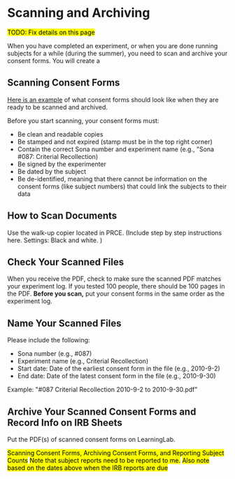 # Scanning and Archiving

<mark>TODO: Fix details on this page</mark>

When you have completed an experiment, or when you are done running subjects for a while (during the summer), you need to scan and archive your consent forms. You will create a 

## Scanning Consent Forms

[Here is an example](http://learninglab.psych.purdue.edu/labwiki/files/Example_Signed_Consent_Form.pdf) of what consent forms should look like when they are ready to be scanned and archived.

Before you start scanning, your consent forms must:

* Be clean and readable copies
* Be stamped and not expired (stamp must be in the top right corner)
* Contain the correct Sona number and experiment name (e.g., "Sona #087: Criterial Recollection)
* Be signed by the experimenter
* Be dated by the subject
* Be de-identified, meaning that there cannot be information on the consent forms (like subject numbers) that could link the subjects to their data 

<!-- ## You Must Keep Experiment Logs

* Experiment logs should contain the subject ID, name, and date for each subject
* You should scan experiment logs when you scan your consent forms
* Templates for creating experiment logs are on the [[Getting Started#Connect to the LearningLab Server | LearningLab share ]] in "Lab Documents"
* Here (LINK) is an example of an experiment log -->

<!-- ## When to scan your consent forms

* Scan and archive (LINK) your consent forms when you complete an experiment, or
* Scan and archive at the end of the spring semester, prior to IRB Annual Report due dates -->

## How to Scan Documents

Use the walk-up copier located in PRCE. (Include step by step instructions here. Settings: Black and white. )

## Check Your Scanned Files

When you receive the PDF, check to make sure the scanned PDF matches your experiment log. If you tested 100 people, there should be 100 pages in the PDF. **Before you scan,** put your consent forms in the same order as the experiment log.

## Name Your Scanned Files

Please include the following:

* Sona number (e.g., #087)
* Experiment name (e.g., Criterial Recollection)
* Start date: Date of the earliest consent form in the file (e.g., 2010-9-2)
* End date: Date of the latest consent form in the file (e.g., 2010-9-30)

Example: "#087 Criterial Recollection 2010-9-2 to 2010-9-30.pdf"

## Archive Your Scanned Consent Forms and Record Info on IRB Sheets

Put the PDF(s) of scanned consent forms on LearningLab.  


<mark>Scanning Consent Forms, Archiving Consent Forms, and Reporting Subject Counts</mark>
<mark>Note that subject reports need to be reported to me.</mark>
<mark>Also note based on the dates above when the IRB reports are due</mark>